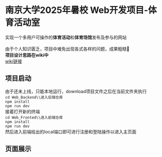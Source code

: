 # **南京大学2025年暑校 Web开发项目-体育活动室**

实现一个多用户可操作的**体育活动**和**体育场馆**发布及参与的网站\
\
由于个人知识匮乏，项目中难免出现各式各样的问题，成果粗糙🙂\
**项目设计思路在wiki中**\
[wiki链接](https://github.com/BerryBear1027/2025-Summer-Web-Class/wiki)

## 项目启动
由于还未上线，只能本地运行，download项目文件之后在当前文件夹执行\
`cd Web_Backend\\进入后端仓库`\
`npm install`\
`npm run dev`\
接着打开新的终端\
`cd Web_Fronted\\进入前端仓库`\
`npm install`\
`npm run dev`\
然后进入前端给出的local端口即可进行注册和登陆操作以进入主页面

## 页面展示




